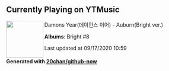 ## Currently Playing on YTMusic

[<img align="left" width="100" src="https://lh3.googleusercontent.com/2ahRg2aedfCsQ3APyV8BeuIkXqFbNadpOGJRe334J8GCr5dfX6xeqMQ9sq0YuR2Mpq5KhlfKi7Txa7o">](https://music.youtube.com/channel/UCH-aM6ae8RUTNtNGwrKI3Fg)

Damons Year(데이먼스 이어) - Auburn(Bright ver.)

**Albums**: Bright #8

Last updated at 09/17/2020 10:59

#### Generated with [20chan/github-now](https://github.com/20chan/github-now)


<!--
**20chan/20chan** is a ✨ _special_ ✨ repository because its `README.md` (this file) appears on your GitHub profile.

Here are some ideas to get you started:

- 🔭 I’m currently working on ...
- 🌱 I’m currently learning ...
- 👯 I’m looking to collaborate on ...
- 🤔 I’m looking for help with ...
- 💬 Ask me about ...
- 📫 How to reach me: ...
- 😄 Pronouns: ...
- ⚡ Fun fact: ...
-->
